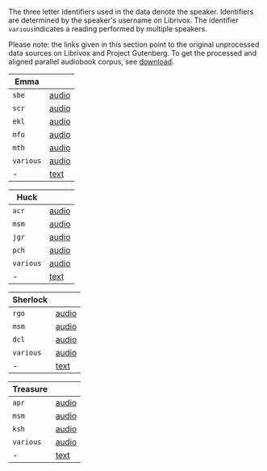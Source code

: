 The three letter identifiers used in the data denote the speaker. Identifiers are determined by the speaker's username on Librivox. The identifier `various`indicates a reading performed by multiple speakers.

Please note: the links given in this section point to the original unprocessed data sources on Librivox and Project Gutenberg. To get the processed and aligned parallel audiobook corpus, see [download](https://msamribeiro.github.io/parallel-corpus/#download).



| Emma      |                                                             |
| --------- | ----------------------------------------------------------- |
| `sbe`     | [audio](https://librivox.org/emma-by-jane-austen)           |
| `scr`     | [audio](https://librivox.org/emma-by-jane-austen-solo)      |
| `ekl`     | [audio](https://librivox.org/emma-version-3-by-jane-austen) |
| `mfo`     | [audio](https://librivox.org/emma-by-jane-austen-2)         |
| `mth`     | [audio](https://librivox.org/emma-version-6-by-jane-austen) |
| `various` | [audio](https://librivox.org/emma-version-4-by-jane-austen) |
| -         | [text](https://www.gutenberg.org/files/158/158-0.txt)       |



| Huck      |                                                              |
| --------- | ------------------------------------------------------------ |
| `acr`     | [audio](https://librivox.org/the-adventures-of-huckleberry-finn-by-mark-twain) |
| `msm`     | [audio](https://librivox.org/the-adventures-of-huckleberry-finn-by-mark-twain-version-2) |
| `jgr`     | [audio](https://librivox.org/adventures-of-huckleberry-finn-by-mark-twain) |
| `pch`     | [audio](https://librivox.org/the-adventures-of-huckleberry-finn-version-6-by-mark-twain) |
| `various` | [audio](https://librivox.org/the-adventures-of-huckleberry-finn-version-3) |
| -         | [text](https://www.gutenberg.org/files/76/76-0.txt)          |



| Sherlock  |                                                              |
| --------- | ------------------------------------------------------------ |
| `rgo`     | [audio](https://librivox.org/the-adventures-of-sherlock-holmes-by-sir-arthur-conan-doyle) |
| `msm`     | [audio](https://librivox.org/the-adventures-of-sherlock-holmes-by-sir-arthur-conan-doyle-2) |
| `dcl`     | [audio](https://librivox.org/the-adventures-of-sherlock-holmes-version-4-by-sir-arthur-conan-doyle) |
| `various` | [audio](https://librivox.org/the-adventures-of-sherlock-holmes) |
| -         | [text](http://www.gutenberg.org/cache/epub/1661/pg1661.txt)  |



| Treasure  |                                                              |
| --------- | ------------------------------------------------------------ |
| `apr`     | [audio](ttps://librivox.org/treasure-island-by-robert-louis-stevenson-2) |
| `msm`     | [audio](https://librivox.org/treasure-island-version-4-by-robert-louis-stevenson) |
| `ksh`     | [audio](https://librivox.org/treasure-island-by-robert-louis-stevenson-5) |
| `various` | [audio](https://librivox.org/treasure-island-by-robert-louis-stevenson) |
| -         | [text](https://www.gutenberg.org/files/120/120-0.txt)        |
